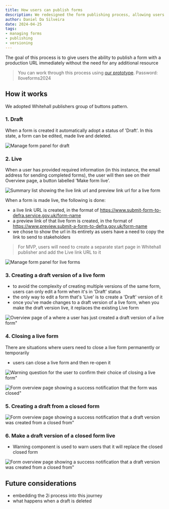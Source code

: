 ```yaml
---
title: How users can publish forms
description: We redesigned the form publishing process, allowing users to publish directly from draft to live with unique URLs, create draft versions from live or closed forms, and manage status changes easily.
author: Daniel Da Silveira
date: 2024-04-25
tags:
- managing forms
- publishing
- versioning
---
```


The goal of this process is to give users the ability to publish a form with a production URL immediately without the need for any additional resource

> You can work through this process using [our prototype](https://defra-forms-mvp-prototype-6c025bd15252.herokuapp.com/cph-overview/draft). Password: Iloveforms2024

## How it works

We adopted Whitehall publishers group of buttons pattern.

### 1. Draft
When a form is created it automatically adopt a status of 'Draft'. In this state, a form can be edited, made live and deleted.

![Manage form panel for draft](10-draft.png "Manage form for draft showing a Edit draft and make draft live buttons and a delete draft link")


### 2. Live
When a user has provided required information (in this instance, the email address for sending completed forms), the user will then see on their Overview page, a button labelled 'Make form live'.

![Summary list showing the live link url and preview link url for a live form](12-live.png "Summary list showing the live link url and preview link url for a live form")

When a form is made live, the following is done:

- a live link URL is created, in the format of https://www.submit-form-to-defra.service.gov.uk/form-name
- a preview link of that live form is created, in the format of https://www.preview.submit-a-form-to-defra.gov.uk/form-name
- we chose to show the url in its entirety as users have a need to copy the link to send to stakeholders

> For MVP, users will need to create a separate start page in Whitehall publisher and add the Live link URL to it

![Manage form panel for live forms](11-live.png "Manage form for live forms showing a create draft to edit and close live form buttons")


### 3. Creating a draft version of a live form
- to avoid the complexity of creating multiple versions of the same form, users can only edit a form when it's in 'Draft' status
- the only way to edit a form that's 'Live' is to create a 'Draft' version of it
- once you've made changes to a draft version of a live form, when you make the draft version live, it replaces the existing Live form

![Overview page of a where a user has just created a draft version of a live form"](04-draft-from-live.png "Overview page of a where a user has just created a draft version of a live form")


### 4. Closing a live form
There are situations where users need to close a live form permanently or temporarily
- users can close a live form and then re-open it

![Warning question for the user to confirm their choice of closing a live form"](07-close-question.png "Warning question for the user to confirm their choice of closing a live form")

![Form overview page showing a success notification that the form was closed"](08-closed-success.png "Form overview page showing a success notification that the form was closed")

### 5. Creating a draft from a closed form

![Form overview page showing a success notification that a draft version was created from a closed from"](09-draft-from-closed.png "Form overview page showing a success notification that a draft version was created from a closed from")

### 6. Make a draft version of a closed form live
- Warning component is used to warn users that it will replace the closed closed form

![Form overview page showing a success notification that a draft version was created from a closed from"](13-draft-live-from-closed.jpeg "Form overview page showing a success notification that a draft version was created from a closed from")

## Future considerations
- embedding the 2i process into this journey
- what happens when a draft is deleted